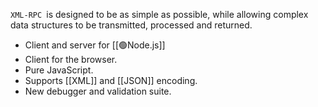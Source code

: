 `XML-RPC `is designed to be as simple as possible, while allowing complex data structures to be transmitted, processed and returned.

- Client and server for [[🟢Node.js]]
- Client for the browser.
- Pure JavaScript.
- Supports [[XML]] and [[JSON]] encoding.
- New debugger and validation suite.
